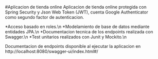 #Aplicacion de tienda online
Aplicacion de tienda online protegida con Spring Security y Json Web Token (JWT), cuenta Google Authenticator como segundo factor de autenticacion.

*Acceso basado en roles.\n
*Modelamiento de base de datos mediante entidades JPA.\n
*Documentacion tecnica de los endpoints realizada con Swagger.\n
*Test unitarios realizados con Junit y Mockito.\n

Documentacion de endpoints disponible al ejecutar la aplicacion en http://localhost:8080/swagger-ui/index.html#/
